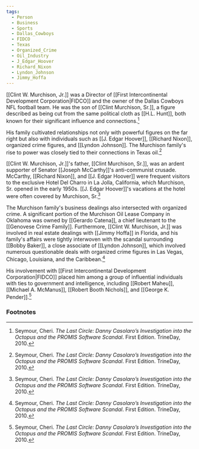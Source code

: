 ```yaml
---
tags:
  - Person
  - Business
  - Sports
  - Dallas_Cowboys
  - FIDCO
  - Texas
  - Organized_Crime
  - Oil_Industry
  - J_Edgar_Hoover
  - Richard_Nixon
  - Lyndon_Johnson
  - Jimmy_Hoffa
---
```

[[Clint W. Murchison, Jr.]] was a Director of [[First Intercontinental Development Corporation|FIDCO]] and the owner of the Dallas Cowboys NFL football team. He was the son of [[Clint Murchison, Sr.]], a figure described as being cut from the same political cloth as [[H.L. Hunt]], both known for their significant influence and connections.[^1]

His family cultivated relationships not only with powerful figures on the far right but also with individuals such as [[J. Edgar Hoover]], [[Richard Nixon]], organized crime figures, and [[Lyndon Johnson]]. The Murchison family's rise to power was closely tied to their connections in Texas oil.[^1]

[[Clint W. Murchison, Jr.]]'s father, [[Clint Murchison, Sr.]], was an ardent supporter of Senator [[Joseph McCarthy]]'s anti-communist crusade. McCarthy, [[Richard Nixon]], and [[J. Edgar Hoover]] were frequent visitors to the exclusive Hotel Del Charro in La Jolla, California, which Murchison, Sr. opened in the early 1950s. [[J. Edgar Hoover]]'s vacations at the hotel were often covered by Murchison, Sr.[^1]

The Murchison family's business dealings also intersected with organized crime. A significant portion of the Murchison Oil Lease Company in Oklahoma was owned by [[Gerardo Catena]], a chief lieutenant to the [[Genovese Crime Family]]. Furthermore, [[Clint W. Murchison, Jr.]] was involved in real estate dealings with [[Jimmy Hoffa]] in Florida, and his family's affairs were tightly interwoven with the scandal surrounding [[Bobby Baker]], a close associate of [[Lyndon Johnson]], which involved numerous questionable deals with organized crime figures in Las Vegas, Chicago, Louisiana, and the Caribbean.[^1]

His involvement with [[First Intercontinental Development Corporation|FIDCO]] placed him among a group of influential individuals with ties to government and intelligence, including [[Robert Maheu]], [[Michael A. McManus]], [[Robert Booth Nichols]], and [[George K. Pender]].[^1]

### Footnotes

[^1]: Seymour, Cheri. *The Last Circle: Danny Casolaro’s Investigation into the Octopus and the PROMIS Software Scandal*. First Edition. TrineDay, 2010.